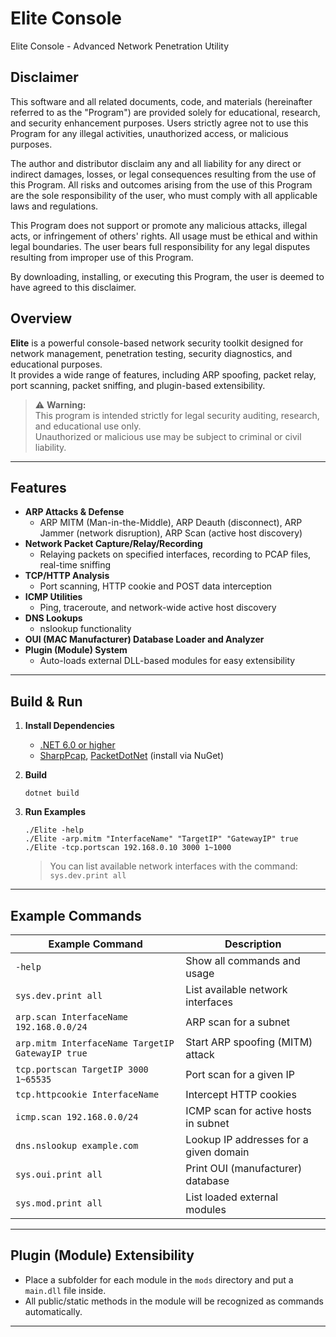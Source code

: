 # Elite Console
Elite Console - Advanced Network Penetration Utility

## Disclaimer
This software and all related documents, code, and materials (hereinafter referred to as the "Program") are provided solely for educational, research, and security enhancement purposes.
Users strictly agree not to use this Program for any illegal activities, unauthorized access, or malicious purposes.

The author and distributor disclaim any and all liability for any direct or indirect damages, losses, or legal consequences resulting from the use of this Program.
All risks and outcomes arising from the use of this Program are the sole responsibility of the user, who must comply with all applicable laws and regulations.

This Program does not support or promote any malicious attacks, illegal acts, or infringement of others' rights. All usage must be ethical and within legal boundaries.
The user bears full responsibility for any legal disputes resulting from improper use of this Program.

By downloading, installing, or executing this Program, the user is deemed to have agreed to this disclaimer.

## Overview

**Elite** is a powerful console-based network security toolkit designed for network management, penetration testing, security diagnostics, and educational purposes.  
It provides a wide range of features, including ARP spoofing, packet relay, port scanning, packet sniffing, and plugin-based extensibility.

> ⚠️ **Warning:**  
> This program is intended strictly for legal security auditing, research, and educational use only.  
> Unauthorized or malicious use may be subject to criminal or civil liability.

---

## Features

- **ARP Attacks & Defense**
  - ARP MITM (Man-in-the-Middle), ARP Deauth (disconnect), ARP Jammer (network disruption), ARP Scan (active host discovery)
- **Network Packet Capture/Relay/Recording**
  - Relaying packets on specified interfaces, recording to PCAP files, real-time sniffing
- **TCP/HTTP Analysis**
  - Port scanning, HTTP cookie and POST data interception
- **ICMP Utilities**
  - Ping, traceroute, and network-wide active host discovery
- **DNS Lookups**
  - nslookup functionality
- **OUI (MAC Manufacturer) Database Loader and Analyzer**
- **Plugin (Module) System**
  - Auto-loads external DLL-based modules for easy extensibility

---

## Build & Run

1. **Install Dependencies**
   - [.NET 6.0 or higher](https://dotnet.microsoft.com/download)
   - [SharpPcap](https://github.com/chmorgan/sharppcap), [PacketDotNet](https://github.com/chmorgan/packetnet) (install via NuGet)

2. **Build**
   ```
   dotnet build
   ```

3. **Run Examples**
   ```
   ./Elite -help
   ./Elite -arp.mitm "InterfaceName" "TargetIP" "GatewayIP" true
   ./Elite -tcp.portscan 192.168.0.10 3000 1~1000
   ```

   > You can list available network interfaces with the command: `sys.dev.print all`

---

## Example Commands

| Example Command                                      | Description                                   |
| ---------------------------------------------------- | --------------------------------------------- |
| `-help`                                              | Show all commands and usage                   |
| `sys.dev.print all`                                  | List available network interfaces             |
| `arp.scan InterfaceName 192.168.0.0/24`              | ARP scan for a subnet                         |
| `arp.mitm InterfaceName TargetIP GatewayIP true`     | Start ARP spoofing (MITM) attack              |
| `tcp.portscan TargetIP 3000 1~65535`                 | Port scan for a given IP                      |
| `tcp.httpcookie InterfaceName`                       | Intercept HTTP cookies                        |
| `icmp.scan 192.168.0.0/24`                           | ICMP scan for active hosts in subnet          |
| `dns.nslookup example.com`                           | Lookup IP addresses for a given domain        |
| `sys.oui.print all`                                  | Print OUI (manufacturer) database             |
| `sys.mod.print all`                                  | List loaded external modules                  |

---

## Plugin (Module) Extensibility

- Place a subfolder for each module in the `mods` directory and put a `main.dll` file inside.  
- All public/static methods in the module will be recognized as commands automatically.

---
